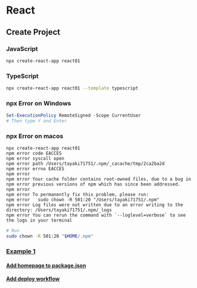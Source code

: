 # React
## Create Project
### JavaScript
```bash
npx create-react-app react01
```
### TypeScript
```bash
npx create-react-app react01 --template typescript
```
### npx Error on Windows
```powershell
Set-ExecutionPolicy RemoteSigned -Scope CurrentUser
# Then type Y and Enter
```
### npx Error on macos
```
npx create-react-app react01
npm error code EACCES
npm error syscall open
npm error path /Users/tayaki71751/.npm/_cacache/tmp/2ca2ba2d
npm error errno EACCES
npm error
npm error Your cache folder contains root-owned files, due to a bug in
npm error previous versions of npm which has since been addressed.
npm error
npm error To permanently fix this problem, please run:
npm error   sudo chown -R 501:20 "/Users/tayaki71751/.npm"
npm error Log files were not written due to an error writing to the directory: /Users/tayaki71751/.npm/_logs
npm error You can rerun the command with `--loglevel=verbose` to see the logs in your terminal
```
```bash
# Run
sudo chown -R 501:20 "$HOME/.npm"
```
### [Example 1](https://github.com/TaYaKi71751/react-01)
#### [Add homepage to package.json](https://github.com/TaYaKi71751/react-01/blob/main/package.json)
#### [Add deploy workflow](https://github.com/TaYaKi71751/react-01/blob/main/.github/workflows/Deploy.yml)
